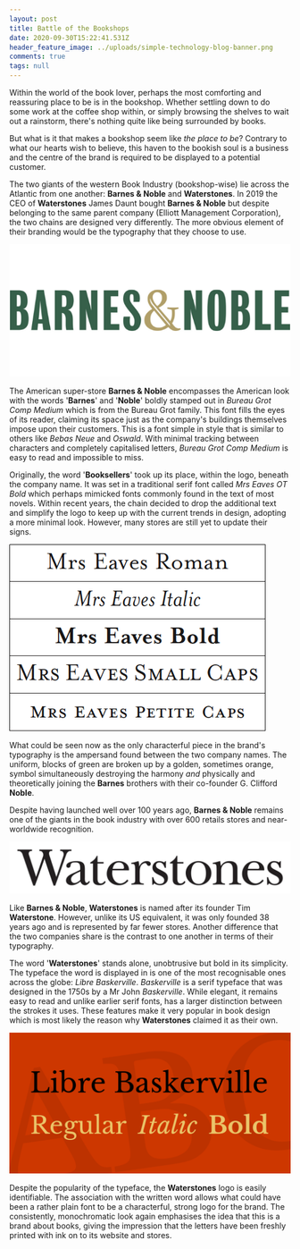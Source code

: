 ```yaml
---
layout: post
title: Battle of the Bookshops
date: 2020-09-30T15:22:41.531Z
header_feature_image: ../uploads/simple-technology-blog-banner.png
comments: true
tags: null
---
```

Within the world of the book lover, perhaps the most comforting and reassuring place to be is in the bookshop. Whether settling down to do some work at the coffee shop within, or simply browsing the shelves to wait out a rainstorm, there's nothing quite like being surrounded by books.

But what is it that makes a bookshop seem like *the* *place to be*? Contrary to what our hearts wish to believe, this haven to the bookish soul is a business and the centre of the brand is required to be displayed to a potential customer.

The two giants of the western Book Industry (bookshop-wise) lie across the Atlantic from one another: **Barnes & Noble** and **Waterstones**. In 2019 the CEO of **Waterstones** James Daunt bought **Barnes & Noble** but despite belonging to the same parent company (Elliott Management Corporation), the two chains are designed very differently. The more obvious element of their branding would be the typography that they choose to use.

![](../uploads/barnes-noble_-logo_553x260_v1.png)

The American super-store **Barnes & Noble** encompasses the American look with the words '**Barnes**' and '**Noble**' boldly stamped out in *Bureau Grot Comp Medium* which is from the Bureau Grot family. This font fills the eyes of its reader, claiming its space just as the company's buildings themselves impose upon their customers. This is a font simple in style that is similar to others like *Bebas Neue* and *Oswald*. With minimal tracking between characters and completely capitalised letters, *Bureau Grot Comp Medium* is easy to read and impossible to miss.

Originally, the word '**Booksellers**' took up its place, within the logo, beneath the company name. It was set in a  traditional serif font called *Mrs Eaves OT Bold* which perhaps mimicked fonts commonly found in the text of most novels. Within recent years, the chain decided to drop the additional text and simplify the logo to keep up with the current trends in design, adopting a more minimal look. However, many stores are still yet to update their signs.

![Pinterest](../uploads/c918c51cb87814bdfdabfa3c7df5902a.gif "Pinterest")

What could be seen now as the only characterful piece in the brand's typography is the ampersand found between the two company names. The uniform, blocks of green are broken up by a golden, sometimes orange, symbol simultaneously destroying the harmony *and* physically and theoretically joining the **Barnes** brothers with their co-founder G. Clifford **Noble**.

Despite having launched well over 100 years ago, **Barnes & Noble** remains one of the giants in the book industry with over 600 retails stores and near-worldwide recognition.

![](../uploads/waterstones_com_logo.png)

Like **Barnes & Noble**, **Waterstones** is named after its founder Tim **Waterstone**. However, unlike its US equivalent, it was only founded 38 years ago and is represented by far fewer stores. Another difference that the two companies share is the contrast to one another in terms of their typography.

The word '**Waterstones**' stands alone, unobtrusive but bold in its simplicity. The typeface the word is displayed in is one of the most recognisable ones across the globe: *Libre Baskerville*. *Baskerville* is a serif typeface that was designed in the 1750s by a Mr John *Baskerville*. While elegant, it remains easy to read and unlike earlier serif fonts, has a larger distinction between the strokes it uses. These features make it very popular in book design which is most likely the reason why **Waterstones** claimed it as their own.

![1001 Fonts](../uploads/libre-baskerville-font-1-big-1-.png "1001 Fonts")

Despite the popularity of the typeface, the **Waterstones** logo is easily identifiable. The association with the written word allows what could have been a rather plain font to be a characterful, strong logo for the brand. The consistently, monochromatic look again emphasises the idea that this is a brand about books, giving the impression that the letters have been freshly printed with ink on to its website and stores.